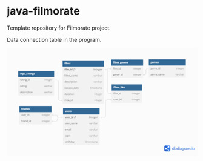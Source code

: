# java-filmorate
Template repository for Filmorate project.

Data connection table in the program.
 
![Untitled.png](src%2Fmain%2Fresources%2Fsql%2FUntitled.png)